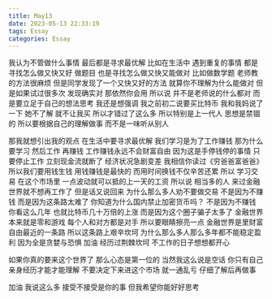 ```yaml
---
title: May13
date: 2023-05-13 22:33:19
tags: Essay
categories: Essay 
---
```


我认为不管做什么事情 最后都是寻求最优解
比如在生活中 遇到重复的事情 都是寻找怎么做又快又好
做题目 也是寻找怎么做又快又能做对
比如做数学题 老师教的方法很麻烦 但是同学发现了一个又快又好的方法
就算你不理解为什么能做对 但是如果试过很多次 发现确实对 那依然你会用
所以说 并不是老师说的什么都对 而是要立足于自己的想法思考
我还是想强调 我之前初二说要买比特币 我和我妈说了一下
她不了解 就不让我买 所以才错过了这么多
所以特别是上一代人 思想是禁锢的 所以要根据自己的理解做事
而不是一味听从别人

那我就想引出我的观点 在生活中要寻求最优解
我们学习是为了工作赚钱 那为什么要学习 然后工作 再赚钱
工作赚钱永远不会财富自由 因为这是手停钱停的事情
只要停止工作 立刻现金流就断了 经济状况急剧变差
我相信你读过《穷爸爸富爸爸》 所以我们要用钱生钱
用钱赚钱是最快的 而用时间换钱不仅辛苦还累
所以 学习交易 在这个市场里 一点波动就可以抵的上一天的工资
所以说 相当多的人 来过金融世界就不想再工作了
但是话又说回来 为什么那么多人劝不要做交易
不是因为不赚钱 而是因为这条路太难了
你知道为什么国内禁止加密货币吗？
不是因为不赚钱 你看这么几年 也就比特币几十万倍的上涨
而是因为这个圈子骗子太多了
金融世界本来就是零和游戏 每个人和对方都是对手
所以要眼睛擦亮一点
金融世界是里财富自由最近的一条路 所以这条路上艰辛坎坷
为什么那么多人那么多年都不能稳定盈利 因为全是贪婪与恐惧
加油 经历过荆棘坎坷 不工作的日子想想都开心

如果你真的要来这个世界了 那么心态是第一位的
当然我这么说是空话 你只有自己亲身经历才能才能理解
不要决定下来进这个市场 就一通乱亏 仔细了解后再做事

加油 我说这么多 接受不接受是你的事 但我希望你能好好思考
